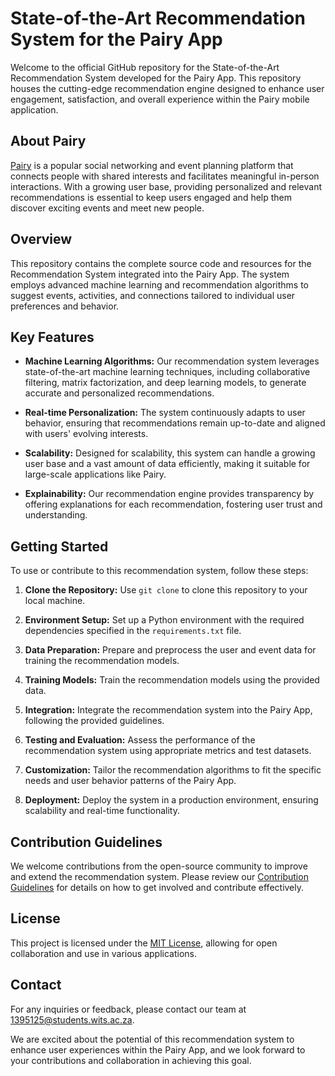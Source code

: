 # State-of-the-Art Recommendation System for the Pairy App

Welcome to the official GitHub repository for the State-of-the-Art Recommendation System developed for the Pairy App. This repository houses the cutting-edge recommendation engine designed to enhance user engagement, satisfaction, and overall experience within the Pairy mobile application.

## About Pairy

[Pairy](https://www.pairyapp.com) is a popular social networking and event planning platform that connects people with shared interests and facilitates meaningful in-person interactions. With a growing user base, providing personalized and relevant recommendations is essential to keep users engaged and help them discover exciting events and meet new people.

## Overview

This repository contains the complete source code and resources for the Recommendation System integrated into the Pairy App. The system employs advanced machine learning and recommendation algorithms to suggest events, activities, and connections tailored to individual user preferences and behavior.

## Key Features

- **Machine Learning Algorithms:** Our recommendation system leverages state-of-the-art machine learning techniques, including collaborative filtering, matrix factorization, and deep learning models, to generate accurate and personalized recommendations.

- **Real-time Personalization:** The system continuously adapts to user behavior, ensuring that recommendations remain up-to-date and aligned with users' evolving interests.

- **Scalability:** Designed for scalability, this system can handle a growing user base and a vast amount of data efficiently, making it suitable for large-scale applications like Pairy.

- **Explainability:** Our recommendation engine provides transparency by offering explanations for each recommendation, fostering user trust and understanding.

## Getting Started

To use or contribute to this recommendation system, follow these steps:

1. **Clone the Repository:** Use `git clone` to clone this repository to your local machine.

2. **Environment Setup:** Set up a Python environment with the required dependencies specified in the `requirements.txt` file.

3. **Data Preparation:** Prepare and preprocess the user and event data for training the recommendation models.

4. **Training Models:** Train the recommendation models using the provided data.

5. **Integration:** Integrate the recommendation system into the Pairy App, following the provided guidelines.

6. **Testing and Evaluation:** Assess the performance of the recommendation system using appropriate metrics and test datasets.

7. **Customization:** Tailor the recommendation algorithms to fit the specific needs and user behavior patterns of the Pairy App.

8. **Deployment:** Deploy the system in a production environment, ensuring scalability and real-time functionality.

## Contribution Guidelines

We welcome contributions from the open-source community to improve and extend the recommendation system. Please review our [Contribution Guidelines](CONTRIBUTING.md) for details on how to get involved and contribute effectively.

## License

This project is licensed under the [MIT License](LICENSE), allowing for open collaboration and use in various applications.

## Contact

For any inquiries or feedback, please contact our team at [1395125@students.wits.ac.za](mailto:1395125@students.wits.ac.za).

We are excited about the potential of this recommendation system to enhance user experiences within the Pairy App, and we look forward to your contributions and collaboration in achieving this goal.
